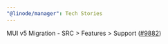 ```yaml
---
"@linode/manager": Tech Stories
---
```


MUI v5 Migration - SRC > Features > Support ([#9882](https://github.com/linode/manager/pull/9882))
